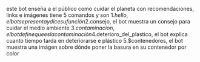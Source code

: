 este bot enseña a el público como cuidar el planeta con recomendaciones, links e imágenes
tiene 5 comandos y son
1.$hello, el bot se presenta y dice su función
2.$consejo, el bot muestra un consejo para cuidar el medio ambiente
3.$contaminacion, el bot define que es la contaminación
4.$deterioro_del_plastico, el bot explica cuanto tiempo tarda en deteriorarse e plástico
5.$contenedores, el bot muestra una imágen sobre dónde poner la basura en su contenedor por color
